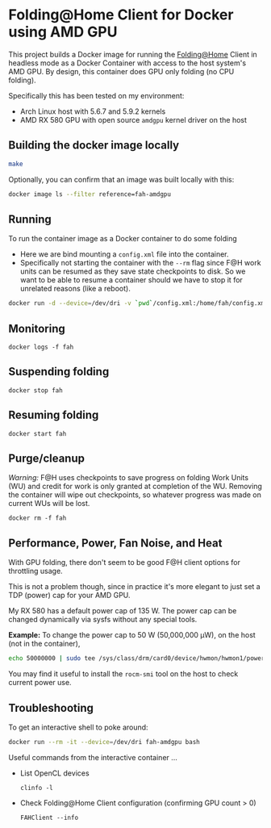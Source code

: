 # Folding@Home Client for Docker using AMD GPU ####

This project builds a Docker image for running the [Folding@Home](https://foldingathome.org/) Client in headless mode as a Docker Container with access to the host system's AMD GPU.  By design, this container does GPU only folding (no CPU folding).

Specifically this has been tested on my environment:
* Arch Linux host with 5.6.7 and 5.9.2 kernels
* AMD RX 580 GPU with open source `amdgpu` kernel driver on the host

## Building the docker image locally
```sh
make
```
Optionally, you can confirm that an image was built locally with this:
```sh
docker image ls --filter reference=fah-amdgpu
```

## Running
To run the container image as a Docker container to do some folding
* Here we are bind mounting a `config.xml` file into the container.
* Specifically not starting the container with the `--rm` flag since F@H work units
can be resumed as they save state checkpoints to disk. So we want
to be able to resume a container should we have to stop it for
unrelated reasons (like a reboot).

```sh
docker run -d --device=/dev/dri -v `pwd`/config.xml:/home/fah/config.xml:ro --name fah fah-amdgpu
```

## Monitoring
```
docker logs -f fah
```

## Suspending folding
```
docker stop fah
```

## Resuming folding
```
docker start fah
```

## Purge/cleanup
*Warning:* F@H uses checkpoints to save progress on folding Work Units (WU) and credit for work is only granted at completion of the WU. Removing the container will wipe out checkpoints, so whatever progress was made on current WUs will be lost.
```
docker rm -f fah
```

## Performance, Power, Fan Noise, and Heat
With GPU folding, there don't seem to be good F@H client options for throttling usage.

This is not a problem though, since in practice it's more elegant to just set a TDP (power) cap for your AMD GPU.

My RX 580 has a default power cap of 135 W.  The power cap can be changed dynamically via sysfs without any special tools.

**Example:** To change the power cap to 50 W (50,000,000 μW), on the host (not in the container),
```sh
echo 50000000 | sudo tee /sys/class/drm/card0/device/hwmon/hwmon1/power1_cap
```

You may find it useful to install the `rocm-smi` tool on the host to check current power use.


## Troubleshooting
To get an interactive shell to poke around:
```sh
docker run --rm -it --device=/dev/dri fah-amdgpu bash
```

Useful commands from the interactive container ...
* List OpenCL devices
    ```
    clinfo -l
    ```
* Check Folding@Home Client configuration (confirming GPU count > 0)
    ```
    FAHClient --info
    ```